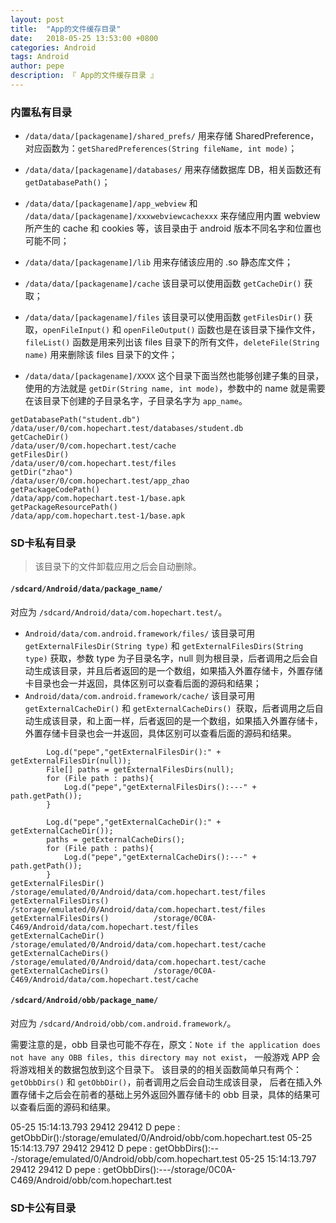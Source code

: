 ```yaml
---
layout: post
title:  "App的文件缓存目录"
date:   2018-05-25 13:53:00 +0800
categories: Android
tags: Android
author: pepe
description: 『 App的文件缓存目录 』
---
```


### **内置私有目录**

* `/data/data/[packagename]/shared_prefs/`
用来存储 SharedPreference，对应函数为：`getSharedPreferences(String fileName, int mode)`；

* `/data/data/[packagename]/databases/`
用来存储数据库 DB，相关函数还有 `getDatabasePath()`；

* `/data/data/[packagename]/app_webview` 和 `/data/data/[packagename]/xxxwebviewcachexxx`
来存储应用内置 webview 所产生的 cache 和 cookies 等，该目录由于 android 版本不同名字和位置也可能不同；

* `/data/data/[packagename]/lib`
用来存储该应用的 .so 静态库文件；

* `/data/data/[packagename]/cache`
该目录可以使用函数 `getCacheDir()` 获取；

* `/data/data/[packagename]/files`
该目录可以使用函数 `getFilesDir()` 获取，`openFileInput()` 和 `openFileOutput()` 函数也是在该目录下操作文件，`fileList()` 函数是用来列出该 files 目录下的所有文件，`deleteFile(String name)` 用来删除该 files 目录下的文件；

* `/data/data/[packagename]/XXXX`
这个目录下面当然也能够创建子集的目录，使用的方法就是 `getDir(String name, int mode)`，参数中的 name 就是需要在该目录下创建的子目录名字，子目录名字为 `app_name`。

```
getDatabasePath("student.db")               /data/user/0/com.hopechart.test/databases/student.db
getCacheDir()                               /data/user/0/com.hopechart.test/cache
getFilesDir()                               /data/user/0/com.hopechart.test/files
getDir("zhao")                              /data/user/0/com.hopechart.test/app_zhao
getPackageCodePath()                        /data/app/com.hopechart.test-1/base.apk
getPackageResourcePath()                    /data/app/com.hopechart.test-1/base.apk
```

### **SD卡私有目录**

> 该目录下的文件卸载应用之后会自动删除。

#### `/sdcard/Android/data/package_name/`

对应为 `/sdcard/Android/data/com.hopechart.test/`。

* `Android/data/com.android.framework/files/`
该目录可用 `getExternalFilesDir(String type)` 和 `getExternalFilesDirs(String type)` 获取，参数 type 为子目录名字，null 则为根目录，后者调用之后会自动生成该目录，并且后者返回的是一个数组，如果插入外置存储卡，外置存储卡目录也会一并返回，具体区别可以查看后面的源码和结果；
* `Android/data/com.android.framework/cache/`
该目录可用 `getExternalCacheDir()` 和 `getExternalCacheDirs() `获取，后者调用之后自动生成该目录，和上面一样，后者返回的是一个数组，如果插入外置存储卡，外置存储卡目录也会一并返回，具体区别可以查看后面的源码和结果。

```
        Log.d("pepe","getExternalFilesDir():" + getExternalFilesDir(null));
        File[] paths = getExternalFilesDirs(null);
        for (File path : paths){
            Log.d("pepe","getExternalFilesDirs():---" + path.getPath());
        }
        
        Log.d("pepe","getExternalCacheDir():" + getExternalCacheDir());
        paths = getExternalCacheDirs();
        for (File path : paths){
            Log.d("pepe","getExternalCacheDirs():---" + path.getPath());
        }
getExternalFilesDir()           /storage/emulated/0/Android/data/com.hopechart.test/files
getExternalFilesDirs()          /storage/emulated/0/Android/data/com.hopechart.test/files
getExternalFilesDirs()          /storage/0C0A-C469/Android/data/com.hopechart.test/files
getExternalCacheDir()           /storage/emulated/0/Android/data/com.hopechart.test/cache
getExternalCacheDirs()          /storage/emulated/0/Android/data/com.hopechart.test/cache
getExternalCacheDirs()          /storage/0C0A-C469/Android/data/com.hopechart.test/cache
```

#### `/sdcard/Android/obb/package_name/`

对应为 `/sdcard/Android/obb/com.android.framework/`。 

需要注意的是，obb 目录也可能不存在，原文：`Note if the application does not have any OBB files, this directory may not exist`，
一般游戏 APP 会将游戏相关的数据包放到这个目录下。 
该目录的的相关函数简单只有两个：`getObbDirs()` 和 `getObbDir()`，前者调用之后会自动生成该目录，
后者在插入外置存储卡之后会在前者的基础上另外返回外置存储卡的 obb 目录，具体的结果可以查看后面的源码和结果。


05-25 15:14:13.793 29412 29412 D pepe    : getObbDir():/storage/emulated/0/Android/obb/com.hopechart.test
05-25 15:14:13.797 29412 29412 D pepe    : getObbDirs():---/storage/emulated/0/Android/obb/com.hopechart.test
05-25 15:14:13.797 29412 29412 D pepe    : getObbDirs():---/storage/0C0A-C469/Android/obb/com.hopechart.test


### **SD卡公有目录**
























